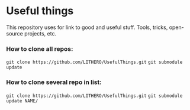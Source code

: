 # Useful things

This repository uses for link to good and useful stuff.
Tools, tricks, open-source projects, etc.

### How to clone all repos:
` git clone https://github.com/LITHERO/UsefulThings.git `
` git submodule update `

### How to clone several repo in list:
` git clone https://github.com/LITHERO/UsefulThings.git `
` git submodule update NAME/ `
